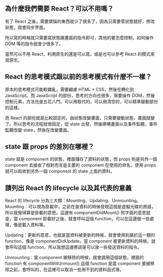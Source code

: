 ## 為什麼我們需要 React？可以不用嗎？
有了 React 之後，需要煩惱的東西就少了很多了，因為只需要管狀態就好，修改狀態，就會同步界面。

所以寫的時候就只需要寫狀態跟畫面的指令即可，其他的要怎麼控制，如何操作 DOM 等的指令就會少很多了。

當然可以不用 React，利用原生的還是可以寫，或是也可以參考 React 的模式來寫原生。


## React 的思考模式跟以前的思考模式有什麼不一樣？
原本的思考模式可能較雜亂，需要顧慮 HTML + CSS，然後在轉化到 JavaScript。而 JavaScript 的部份，思考的方向也很多，需要操作 DOM，然後控制元素，方法也是五花八門。可以用取代的，可以用清空的，可以精準變動部份的這樣。

而 React 的部份就是比較固定的，由狀態改變畫面，只需要變動狀態，畫面就變了。所以思考的流程就很固定，從 state 出發，然後建構畫面以及事件監聽，事件監聽改變 state，然後在改變畫面。  


## state 跟 props 的差別在哪裡？
state 就是 component 的狀態，裡面儲存了資料的狀態，而 props 則是另外一個 component 去接收了相對而言是主要的 component 在使用的命名，使用 props 就可以街收到另外一個 component 的 state 上面的資料。
  

## 請列出 React 的 lifecycle 以及其代表的意義
React 的 lifecycle 分為三大類：Mounting、Updating、Unmounting。
Mounting：可以視為掛載中，之前在查資料的時候發現這個是虛擬光碟的用語，所以我覺得算是掛載的意思。這邊有 componentDidMount() 照字面的意思就是，當 component 掛載好之後，就會呼叫這個 function，可以在這邊做一些處理，像是載入資料等。

Updating：更新的意思，也就是當資料被更新的時候，就會使用到屬於這一類的 function，像是 componentDidUpdate，當 component 被更新資料的時候，就會呼叫這個 function，所以我想這邊應該是可以放一些發送資料的指令。

Unmounting：當 component 被移除的時候，就會調用這個狀態，裡面的 function 有 componentWillUnmount() 這個 function 是當 component 要被移除之前，會呼叫的，在這裡可以取消一些用不到的資料函式等。
